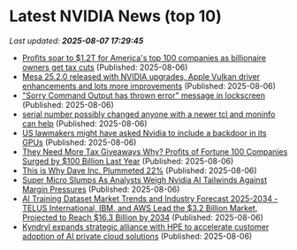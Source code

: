 # Latest NVIDIA News (top 10)
_Last updated: **2025-08-07 17:29:45**_

- [Profits soar to $1.2T for America's top 100 companies as billionaire owners get tax cuts](https://www.rawstory.com/profits-soar-to-1-2t-for-america-s-top-100-companies-as-billionaire-owners-get-tax-cuts/) (Published: 2025-08-06)
- [Mesa 25.2.0 released with NVIDIA upgrades, Apple Vulkan driver enhancements and lots more improvements](https://www.gamingonlinux.com/2025/08/mesa-25-2-0-released-with-nvidia-upgrades-apple-vulkan-driver-enhancements-and-lots-more-improvements/.) (Published: 2025-08-06)
- ["Sorry Command Output has thrown error" message in lockscreen](https://askubuntu.com/questions/1554151/sorry-command-output-has-thrown-error-message-in-lockscreen) (Published: 2025-08-06)
- [serial number possibly changed anyone with a newer tcl and moninfo can help](https://www.bleepingcomputer.com/forums/t/809987/serial-number-possibly-changed-anyone-with-a-newer-tcl-and-moninfo-can-help/) (Published: 2025-08-06)
- [US lawmakers might have asked Nvidia to include a backdoor in its GPUs](https://www.neowin.net/news/us-lawmakers-might-have-asked-nvidia-to-include-a-backdoor-in-its-gpus/) (Published: 2025-08-06)
- [They Need More Tax Giveaways Why? Profits of Fortune 100 Companies Surged by $100 Billion Last Year](https://www.commondreams.org/news/corporate-america-profitability) (Published: 2025-08-06)
- [This is Why Dave Inc. Plummeted 22%](https://biztoc.com/x/51bcd820e9f1a6e8) (Published: 2025-08-06)
- [Super Micro Slumps As Analysts Weigh Nvidia AI Tailwinds Against Margin Pressures](https://biztoc.com/x/afa22a9394070bd3) (Published: 2025-08-06)
- [AI Training Dataset Market Trends and Industry Forecast 2025-2034 - TELUS International, IBM, and AWS Lead the $3.2 Billion Market, Projected to Reach $16.3 Billion by 2034](https://www.globenewswire.com/news-release/2025/08/06/3128548/28124/en/AI-Training-Dataset-Market-Trends-and-Industry-Forecast-2025-2034-TELUS-International-IBM-and-AWS-Lead-the-3-2-Billion-Market-Projected-to-Reach-16-3-Billion-by-2034.html) (Published: 2025-08-06)
- [Kyndryl expands strategic alliance with HPE to accelerate customer adoption of AI private cloud solutions](https://vmblog.com:443/archive/2025/08/06/kyndryl-expands-strategic-alliance-with-hpe-to-accelerate-customer-adoption-of-ai-private-cloud-solutions.aspx) (Published: 2025-08-06)
